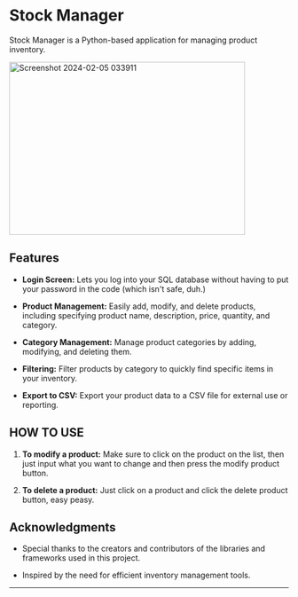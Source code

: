 # Stock Manager
Stock Manager is a Python-based application for managing product inventory.


<img src="https://github.com/thouay-baccam/gestion_de_stock/assets/144665060/3f43ee7f-a5b4-4b7b-8995-9b1b40b399f9" width="425" height="312" alt="Screenshot 2024-02-05 033911">

## Features

- **Login Screen:** Lets you log into your SQL database without having to put your password in the code (which isn't safe, duh.)

- **Product Management:** Easily add, modify, and delete products, including specifying product name, description, price, quantity, and category.

- **Category Management:** Manage product categories by adding, modifying, and deleting them.

- **Filtering:** Filter products by category to quickly find specific items in your inventory.

- **Export to CSV:** Export your product data to a CSV file for external use or reporting.

## HOW TO USE

1. **To modify a product:** Make sure to click on the product on the list, then just input what you want to change and then press the modify product button.

2. **To delete a product:** Just click on a product and click the delete product button, easy peasy.

## Acknowledgments

- Special thanks to the creators and contributors of the libraries and frameworks used in this project.

- Inspired by the need for efficient inventory management tools.

---
